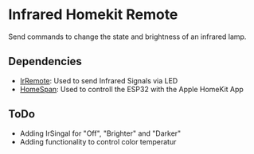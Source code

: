 # Infrared Homekit Remote
Send commands to change the state and brightness of an infrared lamp.

## Dependencies
- [IrRemote](https://github.com/Arduino-IRremote/Arduino-IRremote): Used to send Infrared Signals via LED
- [HomeSpan](https://github.com/HomeSpan/HomeSpan): Used to controll the ESP32 with the Apple HomeKit App

## ToDo
- Adding IrSingal for "Off", "Brighter" and "Darker"
- Adding functionality to control color temperatur
  
